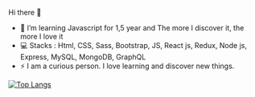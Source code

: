 Hi there 👋

- 🌱 I’m learning Javascript for 1,5 year and The more I discover it, the more I love it
- 💻 Stacks : Html, CSS, Sass, Bootstrap, JS, React js, Redux, Node js, Express, MySQL, MongoDB, GraphQL
- ⚡ I am a curious person. I love learning and discover new things. 

[![Top Langs](https://github-readme-stats.vercel.app/api/top-langs/?username=esther-v&layout=compact)](https://github.com/esther-v/github-readme-stats)
